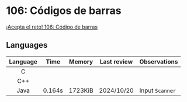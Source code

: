 # 106: Códigos de barras

[¡Acepta el reto! 106: Código de barras](https://aceptaelreto.com/problem/statement.php?id=106)

## Languages

| Language | Time   | Memory  | Last review | Observations    |
| :------: | :----: | :-----: | :---------: | :-------------- |
| C        |        |         |             |                 |
| C++      |        |         |             |                 |
| Java     | 0.164s | 1723KiB | 2024/10/20  | Input `Scanner` |
